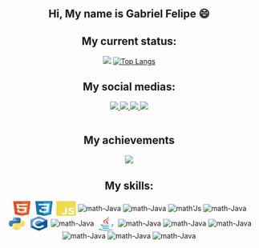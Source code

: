 <div align="center"> 
  <h2>Hi, My name is Gabriel Felipe 😄</h2>
<!--Mostra o Github status-->
  
## My current status:

<img style="width: 430px;" src="https://github-readme-stats-sigma-five.vercel.app/api?username=gabrielfelipeassuncaodesouza&show_icons=true&theme=radical"> [![Top Langs](https://github-readme-stats-sigma-five.vercel.app/api/top-langs/?username=gabrielfelipeassuncaodesouza&layout=compact&theme=radical)](https://github.com/anuraghazra/github-readme-stats)

<!--Social medias -->
## My social medias:

<a href="https://codepen.io/mathstack">
<img src="https://img.shields.io/badge/Codepen-000000?style=for-the-badge&logo=codepen&logoColor=white">
</a>
<a href="https://www.instagram.com/gabrielf3lip3/">
<img src="https://img.shields.io/badge/Instagram-E4405F?style=for-the-badge&logo=instagram&logoColor=white">
</a>
<a href="https://mobile.twitter.com/mathsstack">
<img src="https://img.shields.io/badge/Twitter-1DA1F2?style=for-the-badge&logo=twitter&logoColor=white">
</a>
<a href="https://www.tiktok.com/@g4brielfelipe">
<img src="https://img.shields.io/badge/TikTok-000000?style=for-the-badge&logo=tiktok&logoColor=white">
</a>
<br><br>
 
<!-- Conquistas -->

## My achievements

<p align="center">
  <img src="https://github-profile-trophy.vercel.app/?username=gabrielfelipeassuncaodesouza&theme=dracula&row=2&no-bg=true&column=3&margin-w=15&margin-h=15" />
</p>
<!-- Skills -->

## My skills:

<img align="center" alt="math-HTML" height="30" width="40" src="https://raw.githubusercontent.com/devicons/devicon/master/icons/html5/html5-original.svg">
  <img align="center" alt="math-CSS" height="30" width="40" src="https://raw.githubusercontent.com/devicons/devicon/master/icons/css3/css3-original.svg">
  <img align="center" alt="math'Js" height="30" width="40" src="https://raw.githubusercontent.com/devicons/devicon/master/icons/javascript/javascript-plain.svg">
  <img align="center" alt="math-Java" height="30" width="40" src="https://icongr.am/devicon/nodejs-original.svg?size=128">
  <img align="center" alt="math-Java" height="30" width="40" src="https://icongr.am/devicon/jquery-original.svg?size=128">
  <img align="center" alt="math'Js" height="30" width="40" src="https://icongr.am/devicon/angularjs-original.svg?size=128&color=currentColor">
  <img align="center" alt="math-Java" height="30" width="40" src="https://icongr.am/devicon/bootstrap-plain.svg?size=128&color=dc8add">
  <img align="center" alt="math-Python" height="30" width="40" src="https://raw.githubusercontent.com/devicons/devicon/master/icons/python/python-original.svg">
  <img align="center" alt="math-C" height="30" width="40" src="https://raw.githubusercontent.com/devicons/devicon/master/icons/c/c-original.svg">
  <img align="center" alt="math-Java" height="30" width="40" src="https://icongr.am/devicon/cplusplus-original.svg?size=128">
  <img align="center" alt="math-Java" height="30" width="40" src="https://raw.githubusercontent.com/devicons/devicon/master/icons/java/java-original.svg">
  <img align="center" alt="math-Java" height="30" width="40" src="https://icongr.am/devicon/git-original.svg?size=128">
  <img align="center" alt="math-Java" height="30" width="40" src="https://icongr.am/devicon/linux-plain.svg?size=128&color=ffffff">
  <img align="center" alt="math-Java" height="30" width="40" src="https://icongr.am/devicon/php-original.svg?size=128">
  <img align="center" alt="math-Java" height="30" width="40" src="https://icongr.am/devicon/apache-original.svg?size=128&color=currentColor">
  <img align="center" alt="math-Java" height="30" width="40" src="https://icongr.am/devicon/vim-original.svg?size=128">
  <img align="center" alt="math-Java" height="30" width="40" src="https://icongr.am/devicon/visualstudio-plain.svg?size=128&color=62a0ea">
  <br><br><br>
</div>
